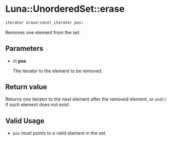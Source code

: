 # Luna::UnorderedSet::erase

```c++
iterator erase(const_iterator pos)
```

Removes one element from the set. 



## Parameters
* *in* **pos**

    The iterator to the element to be removed. 

## Return value
Returns one iterator to the next element after the removed element, or `end()` if such element does not exist. 

## Valid Usage
* `pos` must points to a valid element in the set. 

